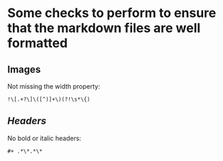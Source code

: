 # Some checks to perform to ensure that the markdown files are well formatted

## Images

Not missing the width property:

```regex
!\[.+?\]\([^)]+\)(?!\s*\{)
```

## *Headers*

No bold or italic headers:

```regex
#+ .*\*.*\*
```
